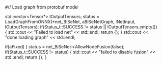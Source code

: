   
  
  #// Load graph from protobuf model
  
  std::vector<Tensor*> lOutputTensors;
  status = LoadGraphFromONNX(*net_BiSeNet, aBiSeNetGraph, lNetInput, lOutputTensors);
  if(Status_t::SUCCESS != status || lOutputTensors.empty())
  {
    std::cout << "Failed to load net" << std::endl;
    return {};
  }
  std::cout << "done loading graph" << std::endl;

  if(aFixed)
  {
    status =  net_BiSeNet->AllowNodeFusion(false);
    if(Status_t::SUCCESS != status)
    {
      std::cout << "failed to disable fusion" << std::endl;
      return {};
    }
